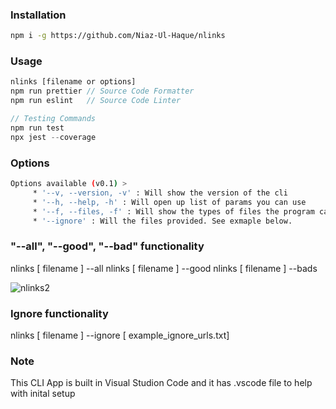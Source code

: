 ### Installation

```bash
npm i -g https://github.com/Niaz-Ul-Haque/nlinks
```

### Usage

```javascript
nlinks [filename or options]
npm run prettier // Source Code Formatter
npm run eslint   // Source Code Linter

// Testing Commands
npm run test
npx jest --coverage
```

### Options

```bash
Options available (v0.1) >
     * '--v, --version, -v' : Will show the version of the cli
     * '--h, --help, -h' : Will open up list of params you can use
     * '--f, --files, -f' : Will show the types of files the program can format
     * '--ignore' : Will the files provided. See exmaple below.
```

### "--all", "--good", "--bad" functionality

nlinks [ filename ] --all
nlinks [ filename ] --good
nlinks [ filename ] --bads

![nlinks2](https://user-images.githubusercontent.com/44411777/95935132-87d8e880-0da0-11eb-986c-eb55dd3c8eba.gif)

### Ignore functionality

nlinks [ filename ] --ignore [ example_ignore_urls.txt]

### Note

This CLI App is built in Visual Studion Code and it has .vscode file to help with inital setup
